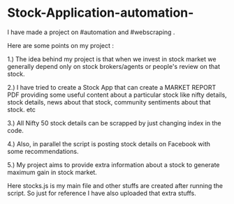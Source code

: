 # Stock-Application-automation-

I have made a project on #automation and #webscraping .    

Here are some points on my project :    

1.) The idea behind my project is that when we invest in stock market we generally depend only on stock brokers/agents or people's review on that stock.     

2.) I have tried to create a Stock App that can create a MARKET REPORT PDF providing some useful content about a particular stock like nifty details, stock details, news about that stock, community sentiments about that stock. etc    

3.) All Nifty 50 stock details can be scrapped by just changing index in the code.    

4.) Also, in parallel the script is posting stock details on Facebook with some recommendations.    

5.) My project aims to provide extra information about a stock to generate maximum gain in stock market.   




Here stocks.js is my main file and other stuffs are created after running the script. So just for reference I have also uploaded that extra stuffs.

